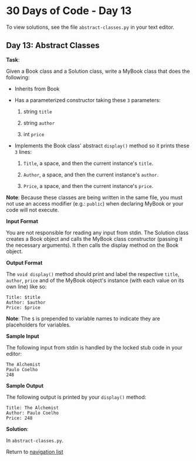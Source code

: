 # 30 Days of Code - Day 13

To view solutions, see the file `abstract-classes.py` in your text editor.

## Day 13: Abstract Classes

**Task**:

Given a Book class and a Solution class, write a MyBook class that does the following:

* Inherits from Book

* Has a parameterized constructor taking these `3` parameters:
    1. string `title`
    
    2. string `author`
    
    3. int `price` 
    
* Implements the Book class' abstract `display()` method so it prints these `3` lines:
    
    1. `Title`, a space, and then the current instance's `title`.
    
    2. `Author`, a space, and then the current instance's `author`.
    
    3. `Price`, a space, and then the current instance's `price`.

**Note**: Because these classes are being written in the same file, you must not use an access modifier (e.g.: `public`)
when declaring MyBook or your code will not execute.

**Input Format**

You are not responsible for reading any input from stdin. The Solution class creates a Book object and calls the MyBook
class constructor (passing it the necessary arguments). It then calls the display method on the Book object.

**Output Format**

The `void display()` method should print and label the respective `title`, `author`, `price` and of the MyBook object's
instance (with each value on its own line) like so:

```
Title: $title
Author: $author
Price: $price
```

**Note**: The `$` is prepended to variable names to indicate they are placeholders for variables.

**Sample Input**

The following input from stdin is handled by the locked stub code in your editor: 

```
The Alchemist
Paulo Coelho
248
```

**Sample Output**

The following output is printed by your `display()` method:

```
Title: The Alchemist
Author: Paulo Coelho
Price: 248
```

**Solution**:

In `abstract-classes.py`.

Return to [navigation list](/README.md "navigation list")